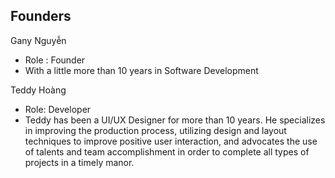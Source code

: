 ## Founders

Gany Nguyễn 
- Role : Founder
- With a little more than 10 years in Software Development 

Teddy Hoàng

- Role: Developer
- Teddy has been a UI/UX Designer for more than 10 years. He specializes in improving the production process, utilizing design and layout techniques to improve positive user interaction, and advocates the use of talents and team accomplishment in order to complete all types of projects in a timely manor.
